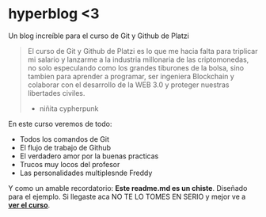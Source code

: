 # hyperblog <3
Un blog increíble para el curso de Git y Github de Platzi
>El curso de Git y Github de Platzi es lo que me hacia falta para triplicar mi salario y lanzarme a la industria millonaria de las criptomonedas, no solo especulando como los grandes tiburones de la bolsa, sino tambien para aprender a programar, ser ingeniera Blockchain y colaborar con el desarrollo de la WEB 3.0 y proteger nuestras libertades civiles. 
>- niñita cypherpunk

En este curso veremos de todo:

* Todos los comandos  de Git
* El flujo de trabajo de Github
* El verdadero amor por la buenas practicas
* Trucos muy locos del profesor
* Las personalidades multiplesnde Freddy

Y como un amable recordatorio: **Este readme.md es un chiste**. Diseñado para el ejemplo. Si llegaste aca NO TE LO TOMES EN SERIO y mejor ve a [**ver el curso**](https://platzi.com/clases/1557-git-github/19977-readmemd-es-una-excelente-practica/).